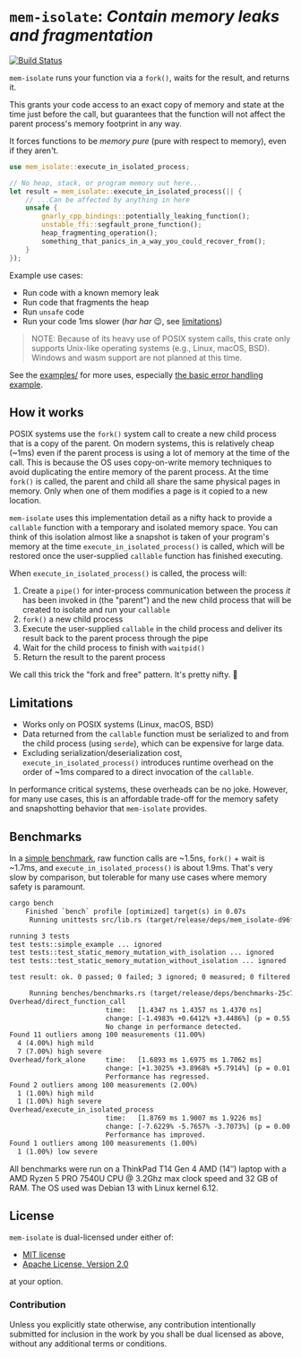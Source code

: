 # `mem-isolate`: *Contain memory leaks and fragmentation*

[![Build Status](https://github.com/brannondorsey/mem-isolate/actions/workflows/build.yml/badge.svg)](https://github.com/brannondorsey/mem-isolate/actions/workflows/build.yml)

`mem-isolate` runs your function via a `fork()`, waits for the result, and returns it.

This grants your code access to an exact copy of memory and state at the time just before the call, but guarantees that the function will not affect the parent process's memory footprint in any way.

It forces functions to be *memory pure* (pure with respect to memory), even if they aren't.

```rust
use mem_isolate::execute_in_isolated_process;

// No heap, stack, or program memory out here...
let result = mem_isolate::execute_in_isolated_process(|| {
    // ...Can be affected by anything in here
    unsafe {
        gnarly_cpp_bindings::potentially_leaking_function();
        unstable_ffi::segfault_prone_function();
        heap_fragmenting_operation();
        something_that_panics_in_a_way_you_could_recover_from();
    }
});
```

Example use cases:

* Run code with a known memory leak
* Run code that fragments the heap
* Run `unsafe` code
* Run your code 1ms slower (*har har* 😉, see [limitations](#limitations))

> NOTE: Because of its heavy use of POSIX system calls, this crate only supports Unix-like operating systems (e.g., Linux, macOS, BSD). Windows and wasm support are not planned at this time.

See the [examples/](examples/) for more uses, especially [the basic error handling example](examples/error-handling-basic.rs).

## How it works

POSIX systems use the `fork()` system call to create a new child process that is a copy of the parent. On modern systems, this is relatively cheap (~1ms) even if the parent process is using a lot of memory at the time of the call. This is because the OS uses copy-on-write memory techniques to avoid duplicating the entire memory of the parent process. At the time `fork()` is called, the parent and child all share the same physical pages in memory. Only when one of them modifies a page is it copied to a new location.

`mem-isolate` uses this implementation detail as a nifty hack to provide a `callable` function with a temporary and isolated memory space. You can think of this isolation almost like a snapshot is taken of your program's memory at the time `execute_in_isolated_process()` is called, which will be restored once the user-supplied `callable` function has finished executing.

When `execute_in_isolated_process()` is called, the process will:

1. Create a `pipe()` for inter-process communication between the process *it* has been invoked in (the "parent") and the new child process that will be created to isolate and run your `callable`
1. `fork()` a new child process
1. Execute the user-supplied `callable` in the child process and deliver its result back to the parent process through the pipe
1. Wait for the child process to finish with `waitpid()`
1. Return the result to the parent process

We call this trick the "fork and free" pattern. It's pretty nifty. 🫰

## Limitations

* Works only on POSIX systems (Linux, macOS, BSD)
* Data returned from the `callable` function must be serialized to and from the child process (using `serde`), which can be expensive for large data.
* Excluding serialization/deserialization cost, `execute_in_isolated_process()` introduces runtime overhead on the order of ~1ms compared to a direct invocation of the `callable`.

In performance critical systems, these overheads can be no joke. However, for many use cases, this is an affordable trade-off for the memory safety and snapshotting behavior that `mem-isolate` provides.

## Benchmarks

In a [simple benchmark](benches/benchmarks.rs), raw function calls are ~1.5ns, `fork()` + wait is ~1.7ms, and `execute_in_isolated_process()` is about 1.9ms. That's very slow by comparison, but tolerable for many use cases where memory safety is paramount.

```txt
cargo bench
    Finished `bench` profile [optimized] target(s) in 0.07s
     Running unittests src/lib.rs (target/release/deps/mem_isolate-d96fcfa5f2fd31c0)

running 3 tests
test tests::simple_example ... ignored
test tests::test_static_memory_mutation_with_isolation ... ignored
test tests::test_static_memory_mutation_without_isolation ... ignored

test result: ok. 0 passed; 0 failed; 3 ignored; 0 measured; 0 filtered out; finished in 0.00s

     Running benches/benchmarks.rs (target/release/deps/benchmarks-25c74db99f107a73)
Overhead/direct_function_call
                        time:   [1.4347 ns 1.4357 ns 1.4370 ns]
                        change: [-1.4983% +0.6412% +3.4486%] (p = 0.55 > 0.05)
                        No change in performance detected.
Found 11 outliers among 100 measurements (11.00%)
  4 (4.00%) high mild
  7 (7.00%) high severe
Overhead/fork_alone     time:   [1.6893 ms 1.6975 ms 1.7062 ms]
                        change: [+1.3025% +3.8968% +5.7914%] (p = 0.01 < 0.05)
                        Performance has regressed.
Found 2 outliers among 100 measurements (2.00%)
  1 (1.00%) high mild
  1 (1.00%) high severe
Overhead/execute_in_isolated_process
                        time:   [1.8769 ms 1.9007 ms 1.9226 ms]
                        change: [-7.6229% -5.7657% -3.7073%] (p = 0.00 < 0.05)
                        Performance has improved.
Found 1 outliers among 100 measurements (1.00%)
  1 (1.00%) low severe
```

All benchmarks were run on a ThinkPad T14 Gen 4 AMD (14″) laptop with a AMD Ryzen 5 PRO 7540U CPU @ 3.2Ghz max clock speed and 32 GB of RAM. The OS used was Debian 13 with Linux kernel 6.12.

## License

`mem-isolate` is dual-licensed under either of:

* [MIT license](https://opensource.org/license/mit)
* [Apache License, Version 2.0](https://opensource.org/license/apache-2-0)

at your option.

### Contribution

Unless you explicitly state otherwise, any contribution intentionally submitted
for inclusion in the work by you shall be dual licensed as above, without any
additional terms or conditions.
